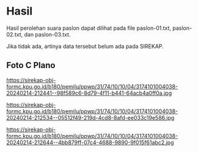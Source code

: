 # Hasil

Hasil perolehan suara paslon dapat dilihat pada file paslon-01.txt, paslon-02.txt, dan paslon-03.txt.

Jika tidak ada, artinya data tersebut belum ada pada SIREKAP.

## Foto C Plano

https://sirekap-obj-formc.kpu.go.id/b180/pemilu/ppwp/31/74/10/10/04/3174101004038-20240214-212441--98f589c6-8d79-4f11-b441-64acb4a0ff0a.jpg

https://sirekap-obj-formc.kpu.go.id/b180/pemilu/ppwp/31/74/10/10/04/3174101004038-20240214-212534--05512f49-219d-4cd8-8afd-ee033c19e586.jpg

https://sirekap-obj-formc.kpu.go.id/b180/pemilu/ppwp/31/74/10/10/04/3174101004038-20240214-212644--4bb879ff-07c4-4688-9890-9f015f61abc2.jpg
